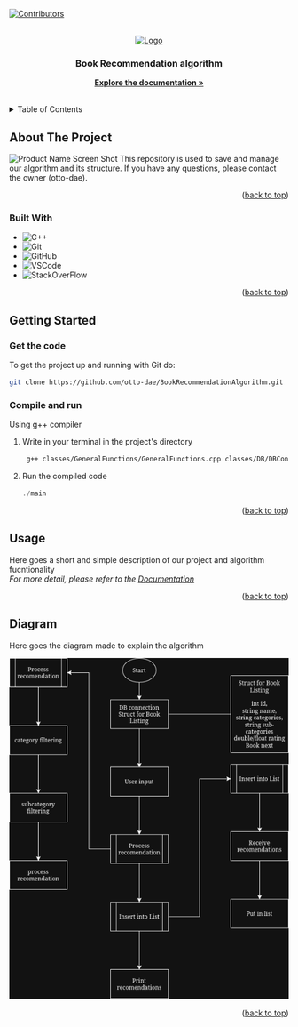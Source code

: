 <!-- Improved compatibility of back to top link: See: https://github.com/othneildrew/Best-README-Template/pull/73 -->
<a id="readme-top"></a>
<!--
*** Thanks for checking out the Best-README-Template. If you have a suggestion
*** that would make this better, please fork the repo and create a pull request
*** or simply open an issue with the tag "enhancement".
*** Don't forget to give the project a star!
*** Thanks again! Now go create something AMAZING! :D
-->



<!-- PROJECT SHIELDS -->
<!--
*** I'm using markdown "reference style" links for readability.
*** Reference links are enclosed in brackets [ ] instead of parentheses ( ).
*** See the bottom of this document for the declaration of the reference variables
*** for contributors-url, forks-url, etc. This is an optional, concise syntax you may use.
*** https://www.markdownguide.org/basic-syntax/#reference-style-links
-->
[![Contributors][contributors-shield]][contributors-url]




<!-- PROJECT LOGO -->
<br />
<div align="center">
  <a href="https://github.com/otto-dae/BookRecommendationAlgorithm">
    <img src="https://encrypted-tbn0.gstatic.com/images?q=tbn:ANd9GcR9o9NlESDJDZsD51LdGdMt1miatn40Ktfxnw&s" alt="Logo" width="80" height="80">
  </a>

<h3 align="center">Book Recommendation algorithm</h3>
  <p align="center"> 
    <a href="https://docs.google.com/document/d/1D7pt2AdXyCBtn2zCjjXFxsHSj3dS0GeMhSjjwgvE5-o/edit?usp=sharing"><strong>Explore the documentation »</strong></a>
    <br />
    <br />
  </p>
</div>



<!-- TABLE OF CONTENTS -->
<details>
  <summary>Table of Contents</summary>
  <ol>
    <li>
      <a href="#about-the-project">About The Project</a>
      <ul>
        <li><a href="#built-with">Built With</a></li>
      </ul>
    </li>
    <li>
      <a href="#getting-started">Getting Started</a>
      <ul>
        <li><a href="#get-the-code">Get the code</a></li>
        <li><a href="#compile-and-run">Compile and run</a></li>
      </ul>
    </li>
    <li><a href="#usage">Usage</a></li>
    <li><a href="#diagram">Diagram</a></li>
  </ol>
</details>



<!-- ABOUT THE PROJECT -->
## About The Project

![Product Name Screen Shot][product-screenshot]
This repository is used to save and manage our algorithm and its structure. If you have any questions, please contact the owner (otto-dae).

<p align="right">(<a href="#readme-top">back to top</a>)</p>



### Built With


* ![C++][C++]
* ![Git][Git]
* ![GitHub][GitHub]
* ![VSCode][VSCode]
* ![StackOverFlow][StackOverFlow]


<p align="right">(<a href="#readme-top">back to top</a>)</p>



<!-- GETTING STARTED -->
## Getting Started

### Get the code

To get the project up and running with Git do:
  ```bash
  git clone https://github.com/otto-dae/BookRecommendationAlgorithm.git
  ```

### Compile and run

Using g++ compiler
1. Write in your terminal in the project's directory
   ```sh
    g++ classes/GeneralFunctions/GeneralFunctions.cpp classes/DB/DBConn.cpp classes/DB/DBFunctions.cpp  main.cpp -o main -lpqxx -lpq
   ```
2. Run the compiled code
   ```powershell
   ./main 
   ```

<p align="right">(<a href="#readme-top">back to top</a>)</p>



<!-- USAGE EXAMPLES -->
## Usage

Here goes a short and simple description of our project and algorithm fucntionality  
_For more detail, please refer to the [Documentation](https://docs.google.com/document/d/1D7pt2AdXyCBtn2zCjjXFxsHSj3dS0GeMhSjjwgvE5-o/edit?usp=sharing)_

<p align="right">(<a href="#readme-top">back to top</a>)</p>



<!-- ROADMAP -->
## Diagram

Here goes the diagram made to explain the algorithm

<img src="resources/Diagram/BookAlgorithm.png" alt="Diagram"></img>

<p align="right">(<a href="#readme-top">back to top</a>)</p>




<!-- MARKDOWN LINKS & IMAGES -->
<!-- https://www.markdownguide.org/basic-syntax/#reference-style-links -->
[contributors-shield]: https://img.shields.io/github/contributors/otto-dae/BookRecommendationAlgorithm.svg?style=for-the-badge
[contributors-url]: https://github.com/otto-dae/BookRecommendationAlgorithm/graphs/contributors


[C++]: https://img.shields.io/badge/-C++-blue?logo=cplusplus
[GitHub]: https://img.shields.io/badge/GitHub-%23121011.svg?logo=github&logoColor=white
[product-screenshot]: https://art.ngfiles.com/images/2891000/2891329_citrusmillie_the-willow-library-pixel-art-wallpaper.png?f1669689511
[Git]: https://img.shields.io/badge/Git-F05032?logo=git&logoColor=fff
[VSCode]: https://custom-icon-badges.demolab.com/badge/Visual%20Studio%20Code-0078d7.svg?logo=vsc&logoColor=white
[StackOverFlow]: https://img.shields.io/badge/-Stack%20Overflow-FE7A16?logo=stack-overflow&logoColor=white

